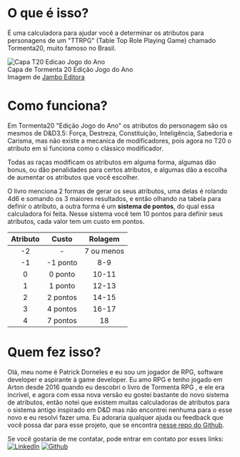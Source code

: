 # O que é isso?

É uma calculadora para ajudar você a determinar os atributos para personagens
de um &quot;TTRPG&quot; (Table Top Role Playing Game) chamado Tormenta20, muito
famoso no Brasil.

![Capa T20 Edicao Jogo do Ano](./assets/t20-basico-jogo-do-ano-removebg-preview.png)  
Capa de Tormenta 20 Edição Jogo do Ano  
Imagem de [Jambo Editora](https://jamboeditora.com.br/produto/tormenta20-edicao-jogo-do-ano/)

# Como funciona?

Em Tormenta20 &quot;Edição Jogo do Ano&quot; os atributos do personagem
são os mesmos de D&D3.5: Força, Destreza, Constituição, Inteligência,
Sabedoria e Carisma, mas não existe a mecanica de modificadores, pois
agora no T20 o atributo em si funciona como o clássico modificador.

Todas as raças modificam os atributos em alguma forma, algumas dão bonus, ou
dão penalidades para certos atributos, e algumas dão a escolha de aumentar
os atributos que você escolher.

O livro menciona 2 formas de gerar os seus atributos, uma delas
é rolando 4d6 e somando os 3 maiores resultados, e então olhando na
tabela para definir o atributo, a outra forma é um **sistema de pontos**,
do qual essa calculadora foi feita. Nesse sistema você tem 10 pontos
para definir seus atributos, cada valor tem um custo em pontos.

| Atributo | Custo | Rolagem |
|:---:|:---:|:---:|
| -2 | - | 7 ou menos |
| -1 | -1 ponto | 8-9 |
| 0 | 0 ponto | 10-11 |
| 1 | 1 ponto | 12-13 |
| 2 | 2 pontos | 14-15 |
| 3 | 4 pontos | 16-17 |
| 4 | 7 pontos | 18 |

# Quem fez isso?
Olá, meu nome é Patrick Dorneles e eu sou um jogador de RPG, software developer e aspirante à
game developer. Eu amo RPG e tenho jogado em Arton desde 2016 quando eu descobri o livro de Tormenta RPG 
, e ele era incrivel, e agora com essa nova versão eu gostei bastante do
novo sistema de atributos,
então notei que existem muitas calculadoras de atributos para o sistema antigo inspirado em D&D mas não encontrei nenhuma para o esse novo 
e eu resolvi fazer uma. Eu adoraria qualquer ajuda ou feedback que você possa
dar para esse projeto, que se encontra [nesse repo do Github](https://github.com/PatrickDorneles/T20AttributeCalculator).

Se você gostaria de me contatar, pode entrar em contato por esses links:  
[![LinkedIn](https://img.shields.io/badge/-Linkedin-1467C3?style=for-the-badge&logo=Linkedin&logoColor=white)](https://www.linkedin.com/public-profile/in/patrick-dorneles-922632162/)
[![Github](https://img.shields.io/badge/-GitHub-333333?style=for-the-badge&logo=GitHub&logoColor=white)](https://github.com/PatrickDorneles)
